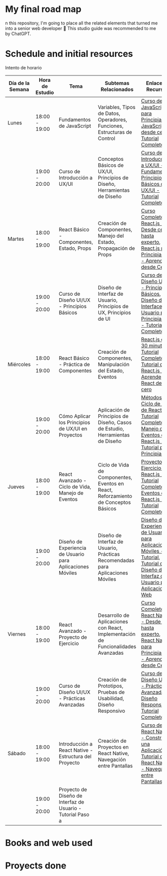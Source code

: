 # My final road map

n this repository, I'm going to place all the related elements that turned me into a senior web developer :muscle: This studio guide was recommended to me by ChatGPT.

# Schedule and initial resources

Intento de horario

| Día de la Semana | Hora de Estudio | Tema | Subtemas Relacionados | Enlaces a Recursos |
|-------------------|-----------------|------|-----------------------|--------------------|
| Lunes             | 18:00 - 19:00   | Fundamentos de JavaScript | Variables, Tipos de Datos, Operadores, Funciones, Estructuras de Control | [Curso de JavaScript para Principiantes](https://www.youtube.com/watch?v=Qqx_wzMmFeA), [JavaScript desde cero - Tutorial Completo](https://www.youtube.com/watch?v=PkZNo7MFNFg) |
|                   | 19:00 - 20:00   | Curso de Introducción a UX/UI | Conceptos Básicos de UX/UI, Principios de Diseño, Herramientas de Diseño | [Curso de Introducción a UX/UI - Fundamentos](https://www.youtube.com/watch?v=8m7wKppd2J4), [Principios Básicos de UX/UI - Tutorial Completo](https://www.youtube.com/watch?v=vdmFb7ajrmk) |
| Martes            | 18:00 - 19:00   | React Básico - Componentes, Estado, Props | Creación de Componentes, Manejo del Estado, Propagación de Props | [Curso Completo de React.js - Desde cero hasta experto](https://www.youtube.com/watch?v=DQKxMb_LlG8), [React.js para Principiantes - Aprende desde Cero](https://www.youtube.com/watch?v=vVJCz9XD6OQ) |
|                   | 19:00 - 20:00   | Curso de Diseño UI/UX - Principios Básicos | Diseño de Interfaz de Usuario, Principios de UX, Principios de UI | [Curso de Diseño UI/UX - Principios Básicos](https://www.youtube.com/watch?v=64tK_WQypLY), [Diseño de Interfaces de Usuario para Principiantes - Tutorial Completo](https://www.youtube.com/watch?v=wvfFSM0zY0k) |
| Miércoles         | 18:00 - 19:00   | React Básico - Práctica de Componentes | Creación de Componentes, Manipulación del Estado, Eventos | [React.js en 30 minutos - Tutorial Completo](https://www.youtube.com/watch?v=oktD2l65ABo), [Tutorial de React.js - Aprende React desde cero](https://www.youtube.com/watch?v=lAWvsqeDvQs) |
|                   | 19:00 - 20:00   | Cómo Aplicar los Principios de UX/UI en Proyectos | Aplicación de Principios de Diseño, Casos de Estudio, Herramientas de Diseño | [Métodos del Ciclo de Vida de React - Tutorial Completo](https://www.youtube.com/watch?v=Zoa84l-3DHk), [Manejo de Eventos en React.js - Tutorial para Principiantes](https://www.youtube.com/watch?v=Lp9Ftuq2sVI) |
| Jueves            | 18:00 - 19:00   | React Avanzado - Ciclo de Vida, Manejo de Eventos | Ciclo de Vida de Componentes, Eventos en React, Reforzamiento de Conceptos Básicos | [Proyecto de Ejercicio de React.js - Tutorial Completo](https://www.youtube.com/watch?v=nr3As01KhFc), [Eventos en React.js - Tutorial Completo](https://www.youtube.com/watch?v=1EcMKffu60o) |
|                   | 19:00 - 20:00   | Diseño de Experiencia de Usuario para Aplicaciones Móviles | Diseño de Interfaz de Usuario, Prácticas Recomendadas para Aplicaciones Móviles | [Diseño de Experiencia de Usuario para Aplicaciones Móviles - Tutorial](https://www.youtube.com/watch?v=JY-iZkGrzE0), [Tutorial de Diseño de Interfaz de Usuario para Aplicaciones Web](https://www.youtube.com/watch?v=xH-L8cXA7dQ) |
| Viernes           | 18:00 - 19:00   | React Avanzado - Proyecto de Ejercicio | Desarrollo de Aplicaciones con React, Implementación de Funcionalidades Avanzadas | [Curso Completo de React Native - Desde cero hasta experto](https://www.youtube.com/watch?v=Hf4MJH0jDb4), [React Native para Principiantes - Aprende desde Cero](https://www.youtube.com/watch?v=YBfCBbH6PQI) |
|                   | 19:00 - 20:00   | Curso de Diseño UI/UX - Prácticas Avanzadas | Creación de Prototipos, Pruebas de Usabilidad, Diseño Responsivo | [Curso de Diseño UI/UX - Prácticas Avanzadas](https://www.youtube.com/watch?v=Vrj1V-lzBdE), [Diseño Responsivo - Tutorial Completo](https://www.youtube.com/watch?v=gAHR7O5Ow54) |
| Sábado            | 18:00 - 19:00   | Introducción a React Native - Estructura del Proyecto | Creación de Proyectos en React Native, Navegación entre Pantallas | [Curso de React Native - Construye una Aplicación](https://www.youtube.com/watch?v=wgqT8WllgHQ), [Tutorial de React Native - Navegación entre Pantallas](https://www.youtube.com/watch?v=f8ryF_gQLwk) |
|                   | 19:00 - 20:00   | Proyecto de Diseño de Interfaz de Usuario - Tutorial Paso a


# Books and web used

# Proyects done